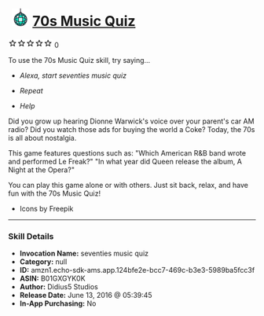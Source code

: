 # &nbsp;<img src="skill_icon" alt="70s Music Quiz icon" width="36"> [70s Music Quiz](http://alexa.amazon.com/#skills/amzn1.echo-sdk-ams.app.124bfe2e-bcc7-469c-b3e3-5989ba5fcc3f)
![0 stars](../../images/ic_star_border_black_18dp_1x.png)![0 stars](../../images/ic_star_border_black_18dp_1x.png)![0 stars](../../images/ic_star_border_black_18dp_1x.png)![0 stars](../../images/ic_star_border_black_18dp_1x.png)![0 stars](../../images/ic_star_border_black_18dp_1x.png) 0

To use the 70s Music Quiz skill, try saying...

* *Alexa, start seventies music quiz*

* *Repeat*

* *Help*

Did you grow up hearing Dionne Warwick's voice over your parent's car AM radio? Did you watch those ads for buying the world a Coke? 
Today, the 70s is all about nostalgia.

This game features questions such as:
"Which American R&B band wrote and performed Le Freak?"
"In what year did Queen release the album, A Night at the Opera?"

You can play this game alone or with others. Just sit back, relax, and have fun with the 70s Music Quiz!
* Icons by Freepik

***

### Skill Details

* **Invocation Name:** seventies music quiz
* **Category:** null
* **ID:** amzn1.echo-sdk-ams.app.124bfe2e-bcc7-469c-b3e3-5989ba5fcc3f
* **ASIN:** B01GXGYK0K
* **Author:** Didius5 Studios
* **Release Date:** June 13, 2016 @ 05:39:45
* **In-App Purchasing:** No
